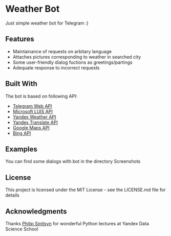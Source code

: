 # Weather Bot

Just simple weather bot for Telegram :)

## Features

* Maintainance of requests on arbitary language
* Attaches pictures corresponding to weather in searched city
* Some user-friendly dialog fuctions as greetings/partings
* Adequate response to incorrect requests

## Built With

The bot is based on following API:
* [Telegram Web API](https://core.telegram.org/bots/api)
* [Microsoft LUIS API](https://westus.dev.cognitive.microsoft.com/docs/services/5890b47c39e2bb17b84a55ff/operations/5890b47c39e2bb052c5b9c2f)
* [Yandex Weather API](https://tech.yandex.com/weather/doc/dg/concepts/about-docpage/)
* [Yandex Translate API](https://tech.yandex.com/translate/doc/dg/concepts/About-docpage/)
* [Google Maps API](https://developers.google.com/maps/documentation/geocoding/intro?hl=en)
* [Bing API](https://azure.microsoft.com/en-us/try/cognitive-services/?api=bing-web-search-api)

## Examples

You can find some dialogs with bot in the directory Screenshots

## License

This project is licensed under the MIT License - see the LICENSE.md file for details

## Acknowledgments

Thanks [Philip Sinitsyn](https://github.com/discobot) for wonderful Python lectures at Yandex Data Science School

